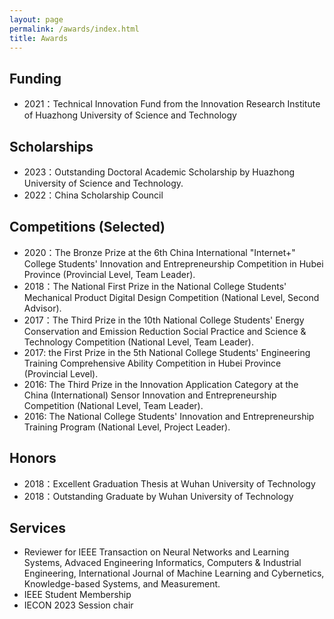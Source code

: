 ```yaml
---
layout: page
permalink: /awards/index.html
title: Awards
---
```


## Funding
- 2021：Technical Innovation Fund from the Innovation Research Institute of Huazhong University of Science and Technology 


## Scholarships

- 2023：Outstanding Doctoral Academic Scholarship by Huazhong University of Science and Technology.
- 2022：China Scholarship Council

## Competitions (Selected)

- 2020：The Bronze Prize at the 6th China International "Internet+" College Students' Innovation and Entrepreneurship Competition in Hubei Province (Provincial Level, Team Leader).
- 2018：The National First Prize in the National College Students' Mechanical Product Digital Design Competition (National Level, Second Advisor).
- 2017：The Third Prize in the 10th National College Students' Energy Conservation and Emission Reduction Social Practice and Science & Technology Competition (National Level, Team Leader).
- 2017: the First Prize in the 5th National College Students' Engineering Training Comprehensive Ability Competition in Hubei Province (Provincial Level).
- 2016: The Third Prize in the Innovation Application Category at the China (International) Sensor Innovation and Entrepreneurship Competition (National Level, Team Leader).
- 2016: The National College Students' Innovation and Entrepreneurship Training Program (National Level, Project Leader).

## Honors

- 2018：Excellent Graduation Thesis at Wuhan University of Technology
- 2018：Outstanding Graduate by Wuhan University of Technology

## Services

- Reviewer for IEEE Transaction on Neural Networks and Learning Systems, Advaced Engineering Informatics, Computers & Industrial Engineering, International Journal of Machine Learning and Cybernetics, Knowledge-based Systems, and Measurement.
- IEEE Student Membership
- IECON 2023 Session chair

